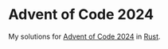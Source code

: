 # Advent of Code 2024

My solutions for [Advent of Code 2024](https://adventofcode.com/2024) in [Rust](https://www.rust-lang.org/).
